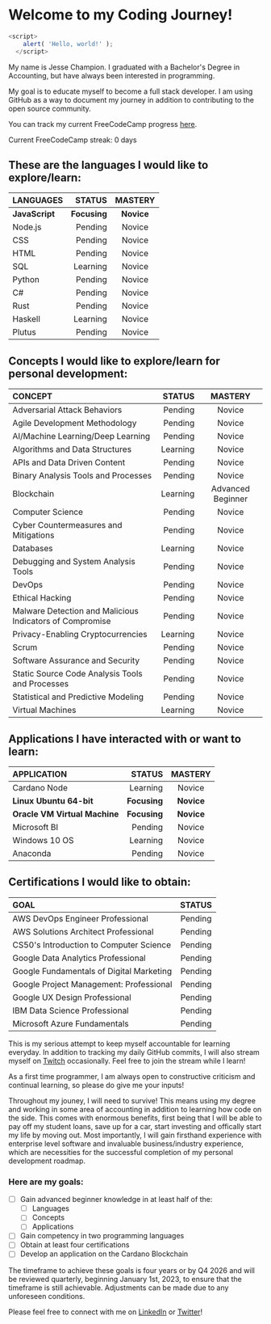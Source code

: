 # Welcome to my Coding Journey! 

```js
<script>
    alert( 'Hello, world!' );
  </script>
 ```
My name is Jesse Champion. I graduated with a Bachelor's Degree in Accounting, but have always been interested in programming. 

My goal is to educate myself to become a full stack developer. I am using GitHub as a way to document my journey in addition to contributing to the open source community. 

You can track my current FreeCodeCamp progress [here](https://www.freecodecamp.org/JesseChampion). 

Current FreeCodeCamp streak: 0 days

## These are the languages I would like to explore/learn:
| LANGUAGES | STATUS | MASTERY |
|:---| ---:| :---:|
| **JavaScript** | **Focusing** | **Novice** | 
| Node.js | Pending | Novice |
| CSS | Pending | Novice |
| HTML | Pending | Novice |
| SQL | Learning | Novice |
| Python | Pending | Novice |
| C# | Pending | Novice |
| Rust | Pending | Novice |
| Haskell | Learning | Novice | 
| Plutus | Pending | Novice |

## Concepts I would like to explore/learn for personal development: 
| CONCEPT | STATUS | MASTERY |
|:---| ---:| :---:|
| Adversarial Attack Behaviors | Pending | Novice |
| Agile Development Methodology | Pending | Novice |
| AI/Machine Learning/Deep Learning | Pending | Novice |
| Algorithms and Data Structures | Learning | Novice |
| APIs and Data Driven Content | Pending | Novice |
| Binary Analysis Tools and Processes | Pending | Novice | 
| Blockchain | Learning | Advanced Beginner |
| Computer Science | Pending | Novice |
| Cyber Countermeasures and Mitigations | Pending | Novice |
| Databases | Learning | Novice |
| Debugging and System Analysis Tools | Pending | Novice |
| DevOps | Pending | Novice |
| Ethical Hacking | Pending | Novice |
| Malware Detection and Malicious Indicators of Compromise | Pending | Novice |
| Privacy-Enabling Cryptocurrencies | Learning | Novice |
| Scrum | Pending | Novice |
| Software Assurance and Security | Pending | Novice |
| Static Source Code Analysis Tools and Processes | Pending | Novice |
| Statistical and Predictive Modeling | Pending | Novice | 
| Virtual Machines | Learning | Novice |

## Applications I have interacted with or want to learn:
| APPLICATION | STATUS | MASTERY |
|:---| ---:| :---:|
| Cardano Node | Learning | Novice |
| **Linux Ubuntu 64-bit** | **Focusing** | **Novice** |
| **Oracle VM Virtual Machine** | **Focusing** | **Novice** |
| Microsoft BI | Pending | Novice |
| Windows 10 OS | Learning | Novice |
| Anaconda | Pending | Novice |


## Certifications I would like to obtain:
| GOAL | STATUS |
|:---| :---:|
| AWS DevOps Engineer Professional | Pending |
| AWS Solutions Architect Professional | Pending |
| CS50's Introduction to Computer Science | Pending |
| Google Data Analytics Professional | Pending |
| Google Fundamentals of Digital Marketing | Pending |
| Google Project Management: Professional | Pending |
| Google UX Design Professional | Pending |
| IBM Data Science Professional | Pending |
| Microsoft Azure Fundamentals | Pending | 


This is my serious attempt to keep myself accountable for learning everyday. In addition to tracking my daily GitHub commits, I will also stream myself on [Twitch](https://www.twitch.tv/jessenextdoor) occasionally. Feel free to join the stream while I learn! 

As a first time programmer, I am always open to constructive criticism and continual learning, so please do give me your inputs!

Throughout my jouney, I will need to survive! This means using my degree and working in some area of accounting in addition to learning how code on the side. This comes with enormous benefits, first being that I will be able to pay off my student loans, save up for a car, start investing and offically start my life by moving out. Most importantly, I will gain firsthand experience with enterprise level software and invaluable business/industry experience, which are necessities for the successful completion of my personal development roadmap. 

### Here are my goals: 
- [ ] Gain advanced beginner knowledge in at least half of the: 
    - [ ] Languages
    - [ ] Concepts
    - [ ] Applications
- [ ] Gain competency in two programming languages 
- [ ] Obtain at least four certifications
- [ ] Develop an application on the Cardano Blockchain 

The timeframe to achieve these goals is four years or by Q4 2026 and will be reviewed quarterly, beginning January 1st, 2023, to ensure that the timeframe is still achievable. Adjustments can be made due to any unforeseen conditions.

Please feel free to connect with me on [LinkedIn](https://www.linkedin.com/in/jesse-champion-6420231a8/) or [Twitter](https://twitter.com/JesseNextDoor)!
